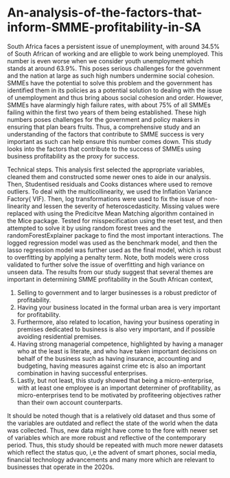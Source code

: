 # An-analysis-of-the-factors-that-inform-SMME-profitability-in-SA

South Africa faces a persistent issue of unemployment, with around 34.5% of South African of working and are elligble to work being unemployed. This number is even worse when we consider youth unemployment which stands at around 63.9%. This poses serious challenges for the government and the nation at large as such high numbers undermine social cohesion. SMMEs have the potential to solve this problem and the government has identified them in its policies as a potential solution to dealing with the issue of unemployment and thus bring abous social cohesion and order. However, SMMEs have alarmingly high failure rates, with about 75% of all SMMEs failing within the first two years of them being established. These high numbers poses challenges for the government and policy makers in ensuring that plan bears fruits. Thus, a comprehensive study and an understanding of the factors that contribute to SMME success is very important as such can help ensure this number comes down. This study looks into the factors that contribute to the success of SMMEs using business profitability as the proxy for success. 

Technical steps.
This analysis first selected the appropriate variables, cleaned them and constructed some newer ones to aide in our analysis. Then, Studentised residuals and Cooks distances where used to remove outliers. To deal with the multicollinearity, we used the Inflation Variance Factory( VIF). Then, log transformations were used to fix the issue of non-linearity and lessen the severity of heteroscedasticity. Missing values were replaced with using the Predicitve Mean Matching algorithm contained in the Mice package. Tested for misspecification using the reset test, and then attempted to solve it by using random forest trees and the randomForestExplainer package to find the most important interactions.
The logged regression model was used as the benchmark model, and then the lasso regression model was further used as the final model, which is robust to overfitting by applying a penalty term.
Note, both models were cross validated to further solve the issue of overfitting and high variance on unseen data.
The results from our study suggest that several themes are important in determining SMME profitability in the South African context, 
  1. Selling to government and to larger businesses is a robust predictor of profitability.
  2. Having your business located in the formal urban area is very important for profitability.
  3. Furthermore, also related to location, having your business operating in premises dedicated to business is also very important, and if possible avoiding residential premises.
  4. Having strong managerial competence, highlighted by having a manager who at the least is literate, and who have taken important decisions on behalf of the business such as having insurance, accounting and budgeting, having measures against crime etc is also an important combination in having successful enterprises.
  5. Lastly, but not least, this study showed that being a micro-enterprise, with at least one employee is an important determiner of profitability, as micro-enterprises tend to be motivated by profiteering objectives rather than their own account counterparts.

It should be noted though that is a relatively old dataset and thus some of the variables are outdated and reflect the state of the world when the data was collected. Thus, new data might have come to the fore with newer set of variables which are more robust and reflective of the contemporary period. Thus, this study should be repeated with much more newer datasets which reflect the status quo, i,e the advent of smart phones, social media, financial technology advancements and many more which are relevant to businesses that operate in the 2020s.

